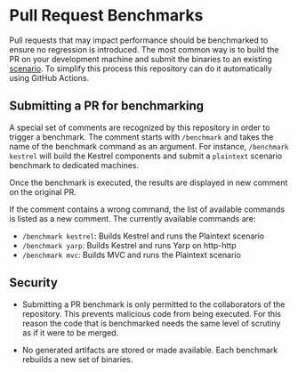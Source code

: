 # Pull Request Benchmarks

Pull requests that may impact performance should be benchmarked to ensure no regression is introduced.
The most common way is to build the PR on your development machine and submit the binaries to an existing [scenario](https://github.com/aspnet/Benchmarks/tree/main/scenarios). To simplify this process this repository can do it automatically using GitHub Actions.

## Submitting a PR for benchmarking

A special set of comments are recognized by this repository in order to trigger a benchmark. The comment starts with `/benchmark` and takes the name of the benchmark command as an argument. For instance, `/benchmark kestrel` will build the Kestrel components and submit a `plaintext` scenario benchmark to dedicated machines.

Once the benchmark is executed, the results are displayed in new comment on the original PR.

If the comment contains a wrong command, the list of available commands is listed as a new comment. The currently available commands are:

- `/benchmark kestrel`: Builds Kestrel and runs the Plaintext scenario
- `/benchmark yarp`: Builds Kestrel and runs Yarp on http-http
- `/benchmark mvc`: Builds MVC and runs the Plaintext scenario

## Security

- Submitting a PR benchmark is only permitted to the collaborators of the repository. This prevents malicious code from being executed. For this reason the code that is benchmarked needs the same level of scrutiny as if it were to be merged.

- No generated artifacts are stored or made available. Each benchmark rebuilds a new set of binaries.
